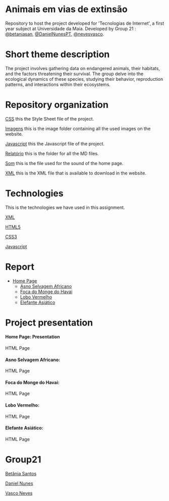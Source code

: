 # Animais em vias de extinsão
Repository to host the project developed for 'Tecnologias de Internet', a first year subject at Universidade da Maia. Developed by Group 21 : [@betaniasan](https://www.github.com/betaniasan), [@DanielNunesPT](https://www.github.com/DanielNunesPT), [@nevesvasco](https://www.github.com/nevesvasco).

# Short theme description
The project involves gathering data on endangered animals, their habitats, and the factors threatening their survival. The group delve into the ecological dynamics of these species, studying their behavior, reproduction patterns, and interactions within their ecosystems.

# Repository organization
[CSS](../inf22tig01/css/style.css) this the Style Sheet file of the project.

[Imagens](../inf22tig01/imagens/) this is the image folder containing all the used images on the website.

[Javascript](../inf22tig01/javascript/script.js) this the Javascript file of the project.

[Relatório](../inf22tig01/relatorio/) this is the folder for all the MD files.

[Som](../inf22tig01/som/animalsounds.mp3) this is the file used for the sound of the home page.

[XML](../inf22tig01/xml/xml.xml) this is the XML file that is available to download in the website.

# Technologies
This is the technologies we have used in this assignment.

[XML](https://www.w3schools.com/xml/)

[HTML5](https://www.w3schools.com/html/) 

[CSS3](https://www.w3schools.com/css/)

[Javascript](https://www.w3schools.com/js/)

# Report
* [Home Page](../inf22tig01/home.html)
    * [Asno Selvagem Africano](../inf22tig01/asno.html)
    * [Foca do Monge do Havai](../inf22tig01/foca.html)
    * [Lobo Vermelho](../inf22tig01/lobo.html)
    * [Elefante Asiático](../inf22tig01/elefante.html)

# Project presentation
#### Home Page: Presentation
HTML Page
#### Asno Selvagem Africano: 
HTML Page
#### Foca do Monge do Havai:
HTML Page
#### Lobo Vermelho:
HTML Page
#### Elefante Asiático:
HTML Page

# Group21
[Betânia Santos](https://www.github.com/betaniasan)

[Daniel Nunes](https://www.github.com/DanielNunesPT)

[Vasco Neves](https://www.github.com/nevesvasco)